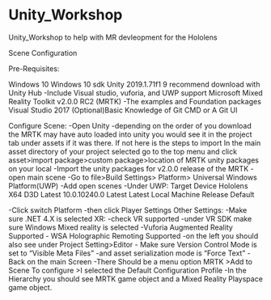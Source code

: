 # Unity_Workshop
Unity_Workshop to help with MR devleopment for the Hololens

Scene Configuration

Pre-Requisites:

Windows 10
Windows 10 sdk
Unity 2019.1.71f1 9 recommend download with Unity Hub
	-Include Visual studio, vuforia, and UWP support
Microsoft Mixed Reality Toolkit v2.0.0 RC2 (MRTK)
	-The examples and Foundation packages
Visual Studio 2017
(Optional)Basic Knowledge of Git CMD or A Git UI

Configure Scene:
-Open Unity
-depending on the order of you download the MRTK may have auto loaded into unity you would see it in the project tab under assets if it was there. If not here is the steps to import
In the main asset directory of your project selected go to the top menu and click
	asset>import package>custom package>location of MRTK unity packages on your local 
-Import the unity packages for v2.0.0 release of the MRTK
-open main scene
-Go to file>Build Settings> Platform> Universal Windows Platform(UWP)
-Add open scenes
-Under UWP:
	Target Device Hololens
	X64
	D3D
	Latest
	10.0.10240.0
	Latest
	Latest
	Local Machine
	Release
	Default

-Click switch Platform
-then click Player Settings
	Other Settings:
		-Make sure .NET 4.X is selected
	XR:
	-check VR supported
		-under VR SDK make sure Windows Mixed reality is selected
	-Vuforia Augmented Reality Supported
	- WSA Holographic Remoting Supported
-on the left you should also see under Project Setting>Editor
	- Make sure Version Control Mode is set to “Visible Meta Files”
	-and asset serialization mode is “Force Text”
-Back on the main Screen
-There Should be a menu option MRTK
	>Add to Scene To configure
		>I selected the Default Configuration Profile
-In the Hierarchy you should see MRTK game object and a Mixed Reality Playspace game object.
